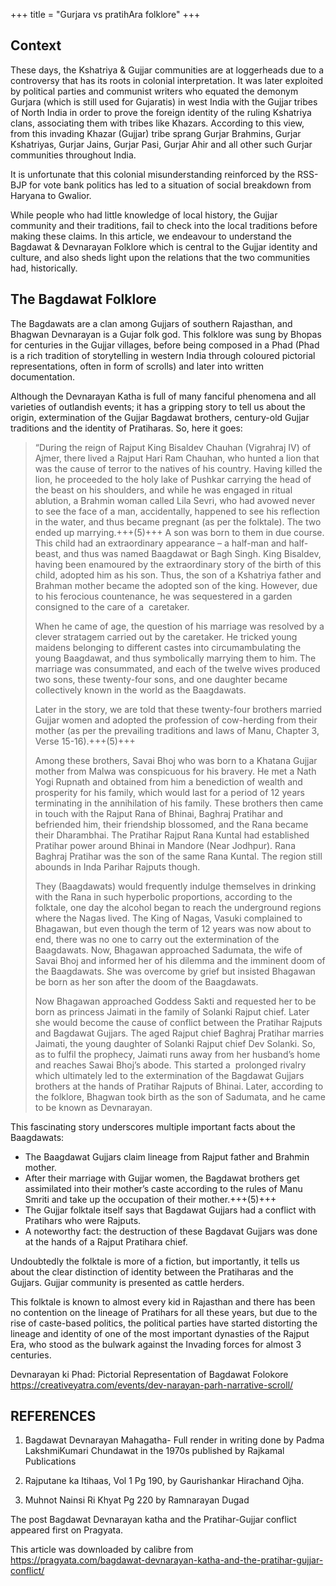+++
title = "Gurjara vs pratihAra folklore"
+++

## Context
These days, the Kshatriya & Gujjar communities are at loggerheads due to a controversy that has its roots in colonial interpretation. It was later exploited by political parties and communist writers who equated the demonym Gurjara (which is still used for Gujaratis) in west India with the Gujjar tribes of North India in order to prove the foreign identity of the ruling Kshatriya clans, associating them with tribes like Khazars. According to this view, from this invading Khazar (Gujjar) tribe sprang Gurjar Brahmins, Gurjar Kshatriyas, Gurjar Jains, Gurjar Pasi, Gurjar Ahir and all other such Gurjar communities throughout India.

It is unfortunate that this colonial misunderstanding reinforced by the RSS-BJP for vote bank politics has led to a situation of social breakdown from Haryana to Gwalior.

While people who had little knowledge of local history, the Gujjar community and their traditions, fail to check into the local traditions before making these claims. In this article, we endeavour to understand the Bagdawat & Devnarayan Folklore which is central to the Gujjar identity and culture, and also sheds light upon the relations that the two communities had, historically.

## The Bagdawat Folklore
The Bagdawats are a clan among Gujjars of southern Rajasthan, and Bhagwan Devnarayan is a Gujar folk god. This folklore was sung by Bhopas for centuries in the Gujjar villages, before being composed in a Phad (Phad is a rich tradition of storytelling in western India through coloured pictorial representations, often in form of scrolls) and later into written documentation.

Although the Devnarayan Katha is full of many fanciful phenomena and all varieties of outlandish events; it has a gripping story to tell us about the origin, extermination of the Gujjar Bagdawat brothers, century-old Gujjar traditions and the identity of Pratiharas. So, here it goes:

> “During the reign of Rajput King Bisaldev Chauhan (Vigrahraj IV) of Ajmer, there lived a Rajput Hari Ram Chauhan, who hunted a lion that was the cause of terror to the natives of his country. Having killed the lion, he proceeded to the holy lake of Pushkar carrying the head of the beast on his shoulders, and while he was engaged in ritual ablution, a Brahmin woman called Lila Sevri, who had avowed never to see the face of a man, accidentally, happened to see his reflection in the water, and thus became pregnant (as per the folktale). The two ended up marrying.+++(5)+++ A son was born to them in due course. This child had an extraordinary appearance – a half-man and half-beast, and thus was named Baagdawat or Bagh Singh. King Bisaldev, having been enamoured by the extraordinary story of the birth of this child, adopted him as his son. Thus, the son of a Kshatriya father and Brahman mother became the adopted son of the king. However, due to his ferocious countenance, he was sequestered in a garden consigned to the care of a  caretaker. 
> 
> When he came of age, the question of his marriage was resolved by a clever stratagem carried out by the caretaker. He tricked young maidens belonging to different castes into circumambulating the young Baagdawat, and thus symbolically marrying them to him. The marriage was consummated, and each of the twelve wives produced two sons, these twenty-four sons, and one daughter became collectively known in the world as the Baagdawats.
>
> Later in the story, we are told that these twenty-four brothers married Gujjar women and adopted the profession of cow-herding from their mother (as per the prevailing traditions and laws of Manu, Chapter 3, Verse 15-16).+++(5)+++ 
> 
> Among these brothers, Savai Bhoj who was born to a Khatana Gujjar mother from Malwa was conspicuous for his bravery. He met a Nath Yogi Rupnath and obtained from him a benediction of wealth and prosperity for his family, which would last for a period of 12 years terminating in the annihilation of his family. These brothers then came in touch with the Rajput Rana of Bhinai, Baghraj Pratihar and befriended him, their friendship blossomed, and the Rana became their Dharambhai. The Pratihar Rajput Rana Kuntal had established Pratihar power around Bhinai in Mandore (Near Jodhpur). Rana Baghraj Pratihar was the son of the same Rana Kuntal. The region still abounds in Inda Parihar Rajputs though. 
> 
> They (Baagdawats) would frequently indulge themselves in drinking with the Rana in such hyperbolic proportions, according to the folktale, one day the alcohol began to reach the underground regions where the Nagas lived. The King of Nagas, Vasuki complained to Bhagawan, but even though the term of 12 years was now about to end, there was no one to carry out the extermination of the Baagdawats. Now, Bhagawan approached Sadumata, the wife of Savai Bhoj and informed her of his dilemma and the imminent doom of the Baagdawats. She was overcome by grief but insisted Bhagawan be born as her son after the doom of the Baagdawats.
>
> Now Bhagawan approached Goddess Sakti and requested her to be born as princess Jaimati in the family of Solanki Rajput chief. Later she would become the cause of conflict between the Pratihar Rajputs and Bagdawat Gujjars. The aged Rajput chief Baghraj Pratihar marries Jaimati, the young daughter of Solanki Rajput chief Dev Solanki. So, as to fulfil the prophecy, Jaimati runs away from her husband’s home and reaches Sawai Bhoj’s abode. This started a  prolonged rivalry which ultimately led to the extermination of the Bagdawat Gujjars brothers at the hands of Pratihar Rajputs of Bhinai. Later, according to the folklore, Bhagwan took birth as the son of Sadumata, and he came to be known as Devnarayan.
 

This fascinating story underscores multiple important facts about the Baagdawats:

- The Baagdawat Gujjars claim lineage from Rajput father and Brahmin mother.
- After their marriage with Gujjar women, the Bagdawat brothers get assimilated into their mother’s caste according to the rules of Manu Smriti and take up the occupation of their mother.+++(5)+++
- The Gujjar folktale itself says that Bagdawat Gujjars had a conflict with Pratihars who were Rajputs.
- A noteworthy fact: the destruction of these Bagdavat Gujjars was done at the hands of a Rajput Pratihara chief.

Undoubtedly the folktale is more of a fiction, but importantly, it tells us about the clear distinction of identity between the Pratiharas and the Gujjars. Gujjar community is presented as cattle herders.

This folktale is known to almost every kid in Rajasthan and there has been no contention on the lineage of Pratihars for all these years, but due to the rise of caste-based politics, the political parties have started distorting the lineage and identity of one of the most important dynasties of the Rajput Era, who stood as the bulwark against the Invading forces for almost 3 centuries.

Devnarayan ki Phad: Pictorial Representation of Bagdawat Folokore https://creativeyatra.com/events/dev-narayan-parh-narrative-scroll/

## REFERENCES

1. Bagdawat Devnarayan Mahagatha- Full render in writing done by Padma LakshmiKumari Chundawat in the 1970s published by Rajkamal Publications

2. Rajputane ka Itihaas, Vol 1 Pg 190, by Gaurishankar Hirachand Ojha.

3. Muhnot Nainsi Ri Khyat Pg 220 by Ramnarayan Dugad


The post Bagdawat Devnarayan katha and the Pratihar-Gujjar conflict appeared first on Pragyata.

This article was downloaded by calibre from https://pragyata.com/bagdawat-devnarayan-katha-and-the-pratihar-gujjar-conflict/



